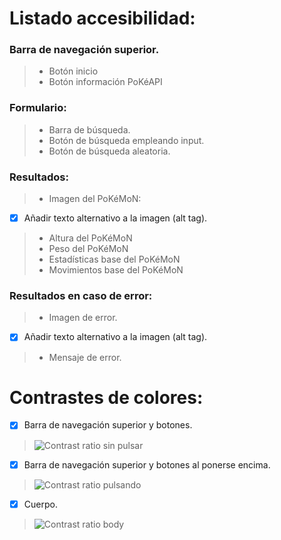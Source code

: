 # Listado accesibilidad:

### Barra de navegación superior.

>- Botón inicio
>- Botón información PoKéAPI

### Formulario:

>- Barra de búsqueda.
>- Botón de búsqueda empleando input.
>- Botón de búsqueda aleatoria.

### Resultados:

>- Imagen del PoKéMoN:
- [x] Añadir texto alternativo a la imagen (alt tag).
>- Altura del PoKéMoN
>- Peso del PoKéMoN
>- Estadísticas base del PoKéMoN
>- Movimientos base del PoKéMoN

### Resultados en caso de error:

>- Imagen de error.
- [x] Añadir texto alternativo a la imagen (alt tag).
>- Mensaje de error.


# Contrastes de colores:

- [x] Barra de navegación superior y botones.
>![Contrast ratio sin pulsar](https://github.com/ipm-fic/03-web-anxodsudc/blob/master/accesibilidad/contrast3_tn.PNG)

- [x] Barra de navegación superior y botones al ponerse encima.
>![Contrast ratio pulsando](https://github.com/ipm-fic/03-web-anxodsudc/blob/master/accesibilidad/contrast2_tn.PNG)

- [x] Cuerpo.

>![Contrast ratio body](https://github.com/ipm-fic/03-web-anxodsudc/blob/master/accesibilidad/contrast_body.PNG)